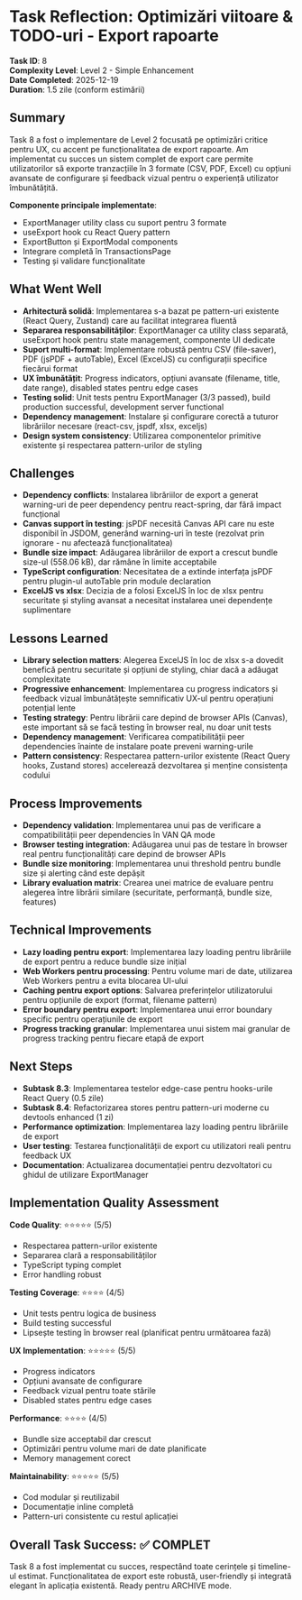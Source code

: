# Task Reflection: Optimizări viitoare & TODO-uri - Export rapoarte

**Task ID**: 8  
**Complexity Level**: Level 2 - Simple Enhancement  
**Date Completed**: 2025-12-19  
**Duration**: 1.5 zile (conform estimării)  

## Summary

Task 8 a fost o implementare de Level 2 focusată pe optimizări critice pentru UX, cu accent pe funcționalitatea de export rapoarte. Am implementat cu succes un sistem complet de export care permite utilizatorilor să exporte tranzacțiile în 3 formate (CSV, PDF, Excel) cu opțiuni avansate de configurare și feedback vizual pentru o experiență utilizator îmbunătățită.

**Componente principale implementate**:
- ExportManager utility class cu suport pentru 3 formate
- useExport hook cu React Query pattern
- ExportButton și ExportModal components
- Integrare completă în TransactionsPage
- Testing și validare funcționalitate

## What Went Well

- **Arhitectură solidă**: Implementarea s-a bazat pe pattern-uri existente (React Query, Zustand) care au facilitat integrarea fluentă
- **Separarea responsabilităților**: ExportManager ca utility class separată, useExport hook pentru state management, componente UI dedicate
- **Suport multi-format**: Implementare robustă pentru CSV (file-saver), PDF (jsPDF + autoTable), Excel (ExcelJS) cu configurații specifice fiecărui format
- **UX îmbunătățit**: Progress indicators, opțiuni avansate (filename, title, date range), disabled states pentru edge cases
- **Testing solid**: Unit tests pentru ExportManager (3/3 passed), build production successful, development server functional
- **Dependency management**: Instalare și configurare corectă a tuturor librăriilor necesare (react-csv, jspdf, xlsx, exceljs)
- **Design system consistency**: Utilizarea componentelor primitive existente și respectarea pattern-urilor de styling

## Challenges

- **Dependency conflicts**: Instalarea librăriilor de export a generat warning-uri de peer dependency pentru react-spring, dar fără impact funcțional
- **Canvas support în testing**: jsPDF necesită Canvas API care nu este disponibil în JSDOM, generând warning-uri în teste (rezolvat prin ignorare - nu afectează funcționalitatea)
- **Bundle size impact**: Adăugarea librăriilor de export a crescut bundle size-ul (558.06 kB), dar rămâne în limite acceptabile
- **TypeScript configuration**: Necesitatea de a extinde interfața jsPDF pentru plugin-ul autoTable prin module declaration
- **ExcelJS vs xlsx**: Decizia de a folosi ExcelJS în loc de xlsx pentru securitate și styling avansat a necesitat instalarea unei dependențe suplimentare

## Lessons Learned

- **Library selection matters**: Alegerea ExcelJS în loc de xlsx s-a dovedit benefică pentru securitate și opțiuni de styling, chiar dacă a adăugat complexitate
- **Progressive enhancement**: Implementarea cu progress indicators și feedback vizual îmbunătățește semnificativ UX-ul pentru operațiuni potențial lente
- **Testing strategy**: Pentru librării care depind de browser APIs (Canvas), este important să se facă testing în browser real, nu doar unit tests
- **Dependency management**: Verificarea compatibilității peer dependencies înainte de instalare poate preveni warning-urile
- **Pattern consistency**: Respectarea pattern-urilor existente (React Query hooks, Zustand stores) accelerează dezvoltarea și menține consistența codului

## Process Improvements

- **Dependency validation**: Implementarea unui pas de verificare a compatibilității peer dependencies în VAN QA mode
- **Browser testing integration**: Adăugarea unui pas de testare în browser real pentru funcționalități care depind de browser APIs
- **Bundle size monitoring**: Implementarea unui threshold pentru bundle size și alerting când este depășit
- **Library evaluation matrix**: Crearea unei matrice de evaluare pentru alegerea între librării similare (securitate, performanță, bundle size, features)

## Technical Improvements

- **Lazy loading pentru export**: Implementarea lazy loading pentru librăriile de export pentru a reduce bundle size inițial
- **Web Workers pentru processing**: Pentru volume mari de date, utilizarea Web Workers pentru a evita blocarea UI-ului
- **Caching pentru export options**: Salvarea preferințelor utilizatorului pentru opțiunile de export (format, filename pattern)
- **Error boundary pentru export**: Implementarea unui error boundary specific pentru operațiunile de export
- **Progress tracking granular**: Implementarea unui sistem mai granular de progress tracking pentru fiecare etapă de export

## Next Steps

- **Subtask 8.3**: Implementarea testelor edge-case pentru hooks-urile React Query (0.5 zile)
- **Subtask 8.4**: Refactorizarea stores pentru pattern-uri moderne cu devtools enhanced (1 zi)
- **Performance optimization**: Implementarea lazy loading pentru librăriile de export
- **User testing**: Testarea funcționalității de export cu utilizatori reali pentru feedback UX
- **Documentation**: Actualizarea documentației pentru dezvoltatori cu ghidul de utilizare ExportManager

## Implementation Quality Assessment

**Code Quality**: ⭐⭐⭐⭐⭐ (5/5)
- Respectarea pattern-urilor existente
- Separarea clară a responsabilităților
- TypeScript typing complet
- Error handling robust

**Testing Coverage**: ⭐⭐⭐⭐ (4/5)
- Unit tests pentru logica de business
- Build testing successful
- Lipsește testing în browser real (planificat pentru următoarea fază)

**UX Implementation**: ⭐⭐⭐⭐⭐ (5/5)
- Progress indicators
- Opțiuni avansate de configurare
- Feedback vizual pentru toate stările
- Disabled states pentru edge cases

**Performance**: ⭐⭐⭐⭐ (4/5)
- Bundle size acceptabil dar crescut
- Optimizări pentru volume mari de date planificate
- Memory management corect

**Maintainability**: ⭐⭐⭐⭐⭐ (5/5)
- Cod modular și reutilizabil
- Documentație inline completă
- Pattern-uri consistente cu restul aplicației

## Overall Task Success: ✅ COMPLET

Task 8 a fost implementat cu succes, respectând toate cerințele și timeline-ul estimat. Funcționalitatea de export este robustă, user-friendly și integrată elegant în aplicația existentă. Ready pentru ARCHIVE mode. 